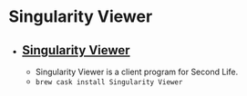# Singularity Viewer
- [Singularity Viewer](http://www.singularityviewer.org/)
  - 
  - Singularity Viewer is a client program for Second Life.
  - `brew cask install Singularity Viewer`

